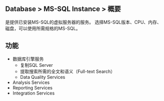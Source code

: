 ## Database > MS-SQL Instance > 概要
是提供已安装MS-SQL的虚拟服务器的服务。 
选择MS-SQL版本、CPU、内存、磁盘，可以使用所需规格的MS-SQL。

## 功能
- 数据库引擎服务
  - 复制SQL Server
  - 提取搜索所需的全文和语义（Full-text Search）
  - Data Quality Services
- Analysis Services	
- Reporting Services
- Integration Services
